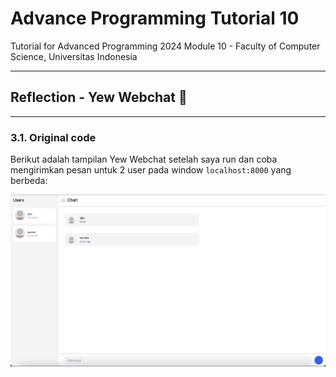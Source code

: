 # Advance Programming Tutorial 10
Tutorial for Advanced Programming 2024 Module 10 - Faculty of Computer Science, Universitas Indonesia

---
## Reflection - Yew Webchat 🦀

---
### 3.1. Original code

Berikut adalah tampilan Yew Webchat setelah saya run dan coba mengirimkan pesan untuk 2 user pada window `localhost:8000` yang berbeda:

![](image/3.1.png)